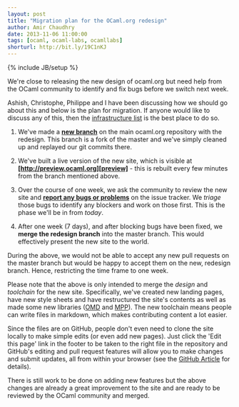 ```yaml
---
layout: post
title: "Migration plan for the OCaml.org redesign"
author: Amir Chaudhry
date: 2013-11-06 11:00:00
tags: [ocaml, ocaml-labs, ocamllabs]
shorturl: http://bit.ly/19C1nKJ
---
```

{% include JB/setup %}

We're close to releasing the new design of ocaml.org but need help from the 
OCaml community to identify and fix bugs before we switch next week.

Ashish, Christophe, Philippe and I have been discussing how we should go 
about this and below is the plan for migration.  If anyone would like to 
discuss any of this, then the [infrastructure list][infra-list] is the best 
place to do so.

1. We've made a **[new branch][1]** on the main ocaml.org repository with 
the redesign.  This branch is a fork of the master and we've simply cleaned 
up and replayed our git commits there.

2. We've built a live version of the new site, which is visible at 
**[http://preview.ocaml.org][preview]** - this is rebuilt every few minutes 
from the branch mentioned above.  

3. Over the course of one week, we ask the community to review the new site 
and **[report any bugs or problems][2]** on the issue tracker. We *triage* 
those bugs to identify any blockers and work on those first.  This is the 
phase we'll be in from *today*.

4. After one week (7 days), and after blocking bugs have been fixed, we 
**merge the redesign branch** into the master branch.  This would 
effectively present the new site to the world.  

During the above, we would not be able to accept any new pull requests on 
the master branch but would be happy to accept them on the new, redesign 
branch.  Hence, restricting the time frame to one week.  

Please note that the above is only intended to merge the *design* and 
*toolchain* for the new site.  Specifically, we've created new landing 
pages, have new style sheets and have restructured the site's contents as 
well as made some new libraries ([OMD][] and [MPP][]). The new toolchain 
means people can write files in markdown, which makes contributing content a 
lot easier.  

Since the files are on GitHub, people don't even need to clone the site 
locally to make simple edits (or even add new pages). Just click the 'Edit 
this page' link in the footer to be taken to the right file in the 
repository and GitHub's editing and pull request features will allow you to 
make changes and submit updates, all from within your browser (see the 
[GitHub Article][5] for details).  

There is still work to be done on adding new features but the above changes 
are already a great improvement to the site and are ready to be reviewed by 
the OCaml community and merged.

[1]: https://github.com/ocaml/ocaml.org/tree/redesign
[2]: https://github.com/ocaml/ocaml.org/issues
[OMD]: http://pw374.github.io/posts/2013-09-05-22-31-26-about-omd.html
[MPP]: http://pw374.github.io/posts/2013-10-03-20-39-07-OPAMaging-MPP.html
[5]: https://help.github.com/articles/creating-and-editing-files-in-your-repository
[infra-list]: http://lists.ocaml.org/listinfo/infrastructure
[preview]: http://preview.ocaml.org
